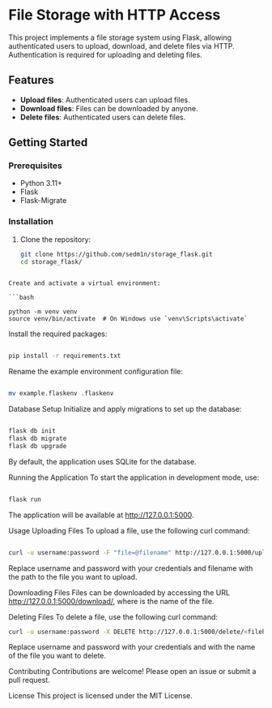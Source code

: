 # File Storage with HTTP Access

This project implements a file storage system using Flask, allowing authenticated users to upload, download, and delete files via HTTP. Authentication is required for uploading and deleting files.

## Features

- **Upload files**: Authenticated users can upload files.
- **Download files**: Files can be downloaded by anyone.
- **Delete files**: Authenticated users can delete files.

## Getting Started

### Prerequisites

- Python 3.11+
- Flask
- Flask-Migrate

### Installation

1. Clone the repository:
   ```bash
   git clone https://github.com/sedm1n/storage_flask.git
   cd storage_flask/
```

Create and activate a virtual environment:

```bash

python -m venv venv
source venv/bin/activate  # On Windows use `venv\Scripts\activate`
```
Install the required packages:

```bash

pip install -r requirements.txt
```

Rename the example environment configuration file:


```bash

mv example.flaskenv .flaskenv
```

Database Setup
Initialize and apply migrations to set up the database:

```bash

flask db init
flask db migrate
flask db upgrade
```

By default, the application uses SQLite for the database.

Running the Application
To start the application in development mode, use:

```bash

flask run
```
The application will be available at http://127.0.0.1:5000.

Usage
Uploading Files
To upload a file, use the following curl command:

```bash

curl -u username:password -F "file=@filename" http://127.0.0.1:5000/upload
```
Replace username and password with your credentials and filename with the path to the file you want to upload.

Downloading Files
Files can be downloaded by accessing the URL http://127.0.0.1:5000/download/<filehash>, where <filehash> is the name of the file.

Deleting Files
To delete a file, use the following curl command:

```bash
curl -u username:password -X DELETE http://127.0.0.1:5000/delete/<filehash>
```

Replace username and password with your credentials and <filename> with the name of the file you want to delete.

Contributing
Contributions are welcome! Please open an issue or submit a pull request.

License
This project is licensed under the MIT License.